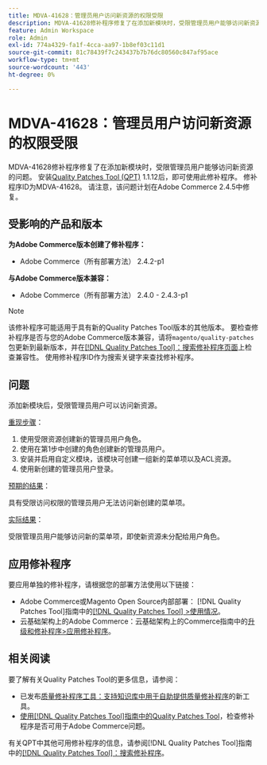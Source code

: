 ```yaml
---
title: MDVA-41628：管理员用户访问新资源的权限受限
description: MDVA-41628修补程序修复了在添加新模块时，受限管理员用户能够访问新资源的问题。 安装[Quality Patches Tool (QPT)](https://experienceleague.adobe.com/zh-hans/docs/commerce-knowledge-base/kb/announcements/commerce-announcements/magento-quality-patches-released-new-tool-to-self-serve-quality-patches) 1.1.12后，即可使用此修补程序。 修补程序ID为MDVA-41628。 请注意，该问题计划在Adobe Commerce 2.4.5中修复。
feature: Admin Workspace
role: Admin
exl-id: 774a4329-fa1f-4cca-aa97-1b8ef03c11d1
source-git-commit: 81c78439f7c243437b7b76dc80560c847af95ace
workflow-type: tm+mt
source-wordcount: '443'
ht-degree: 0%

---
```


# MDVA-41628：管理员用户访问新资源的权限受限

MDVA-41628修补程序修复了在添加新模块时，受限管理员用户能够访问新资源的问题。 安装[Quality Patches Tool (QPT)](https://experienceleague.adobe.com/zh-hans/docs/commerce-knowledge-base/kb/announcements/commerce-announcements/magento-quality-patches-released-new-tool-to-self-serve-quality-patches) 1.1.12后，即可使用此修补程序。 修补程序ID为MDVA-41628。 请注意，该问题计划在Adobe Commerce 2.4.5中修复。

## 受影响的产品和版本

**为Adobe Commerce版本创建了修补程序：**

* Adobe Commerce（所有部署方法） 2.4.2-p1

**与Adobe Commerce版本兼容：**

* Adobe Commerce（所有部署方法） 2.4.0 - 2.4.3-p1

>[!NOTE]
>
>该修补程序可能适用于具有新的Quality Patches Tool版本的其他版本。 要检查修补程序是否与您的Adobe Commerce版本兼容，请将`magento/quality-patches`包更新到最新版本，并在[[!DNL Quality Patches Tool]：搜索修补程序页面](https://experienceleague.adobe.com/zh-hans/docs/commerce-knowledge-base/kb/announcements/commerce-announcements/magento-quality-patches-released-new-tool-to-self-serve-quality-patches)上检查兼容性。 使用修补程序ID作为搜索关键字来查找修补程序。

## 问题

添加新模块后，受限管理员用户可以访问新资源。

<u>重现步骤</u>：

1. 使用受限资源创建新的管理员用户角色。
1. 使用在第1步中创建的角色创建新的管理员用户。
1. 安装并启用自定义模块，该模块可创建一组新的菜单项以及ACL资源。
1. 使用新创建的管理员用户登录。

<u>预期的结果</u>：

具有受限访问权限的管理员用户无法访问新创建的菜单项。

<u>实际结果</u>：

受限管理员用户能够访问新的菜单项，即使新资源未分配给用户角色。

## 应用修补程序

要应用单独的修补程序，请根据您的部署方法使用以下链接：

* Adobe Commerce或Magento Open Source内部部署： [!DNL Quality Patches Tool]指南中的[[!DNL Quality Patches Tool] >使用情况](/help/tools/quality-patches-tool/usage.md)。
* 云基础架构上的Adobe Commerce：云基础架构上的Commerce指南中的[升级和修补程序>应用修补程序](https://experienceleague.adobe.com/docs/commerce-cloud-service/user-guide/develop/upgrade/apply-patches.html?lang=zh-Hans)。

## 相关阅读

要了解有关Quality Patches Tool的更多信息，请参阅：

* 已发布[质量修补程序工具：支持知识库中用于自助提供质量修补程序](https://experienceleague.adobe.com/zh-hans/docs/commerce-knowledge-base/kb/announcements/commerce-announcements/magento-quality-patches-released-new-tool-to-self-serve-quality-patches)的新工具。
* [使用[!DNL Quality Patches Tool]指南中的Quality Patches Tool](/help/tools/quality-patches-tool/patches-available-in-qpt/check-patch-for-magento-issue-with-magento-quality-patches.md)，检查修补程序是否可用于Adobe Commerce问题。

有关QPT中其他可用修补程序的信息，请参阅[!DNL Quality Patches Tool]指南中的[[!DNL Quality Patches Tool]：搜索修补程序](https://experienceleague.adobe.com/tools/commerce-quality-patches/index.html?lang=zh-Hans)。
